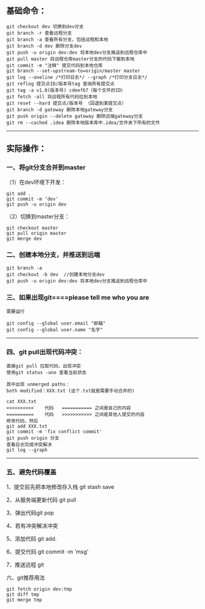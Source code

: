 ## 基础命令：

```
git checkout dev 切换到dev分支
git branch -r 查看远程分支
git branch -a 查看所有分支，包括远程和本地
git branch -d dev 删除分支dev
git push -u origin dev:dev 将本地dev分支推送到远程仓库中
git pull master 将远程仓库master分支的代码下载到本地
git commit -m "注释" 提交代码到本地仓库
git branch --set-upstream-to=origin/master master
git log --oneline /*打印日志*/ --graph /*打印分支日志*/
git reflog 提交点ID/版本号tag 查询所有提交点
git tag -a v1.0(版本号) cdeef67（每个文件的ID）
git fetch -all 将远程所有代码拉到本地
git reset --hard 提交点/版本号 （回退到某提交点）
git branch -d gateway 删除本地gateway分支
git push origin --delete gateway 删除远端gateway分支
git rm --cached .idea 删除本地版本库中.idea/文件夹下所有的文件
```
---
## 实际操作：
### 一、将git分支合并到master

（1）在dev环境下开发：

	git add .
	git commit -m ‘dev'
	git push -u origin dev

（2）切换到master分支：

	git checkout master
	git pull origin master
	git merge dev

### 二、创建本地分支，并推送到远端
  ```
  git branch -a
  git checkout -b dev  //创建本地分支dev
  git push -u origin dev:dev 将本地dev分支推送到远程仓库中
  ```
### 三、如果出现git====please tell me who you are
	需要运行
	
	git config --global user.email "邮箱"
	git config --global user.name "名字"

---
### 四、git pull出现代码冲突：
```
直接git pull 拉取代码，出现冲突
使用git status -uno 查看当前状态

其中出现 unmerged paths：
both modified：XXX.txt (这个.txt就是需要手动合并的)

cat XXX.txt
<<<<<<<<<<    代码   =========== 之间是自己的内容
==========    代码   >>>>>>>>>>> 之间是其他人提交的内容
修改代码，然后
git add XXX.txt
git commit -m 'fix conflict commit'
git push origin 分支
查看日志完成冲突解决
git log --graph
```

---
### 五、避免代码覆盖

1、提交前先把本地修改存入栈 git stash save

2、从服务端更新代码 git pull

3、弹出代码git pop

4、若有冲突解决冲突

5、添加代码 git add.

6、提交代码 git commit -m 'msg'

7、推送远程 git <!--push-->

六、git推荐用法

```
git fetch origin dev:tmp
git diff tmp
git merge tmp
```

